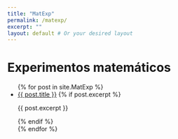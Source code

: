 ```yaml
---
title: "MatExp"
permalink: /matexp/
excerpt: ""
layout: default # Or your desired layout
---
```


<h1>Experimentos matemáticos</h1>

<ul>
  {% for post in site.MatExp %}
    <li>
      <a href="{{ post.url }}">{{ post.title }}</a>
      {% if post.excerpt %}
        <p>{{ post.excerpt }}</p>
      {% endif %}
    </li>
  {% endfor %}
</ul>